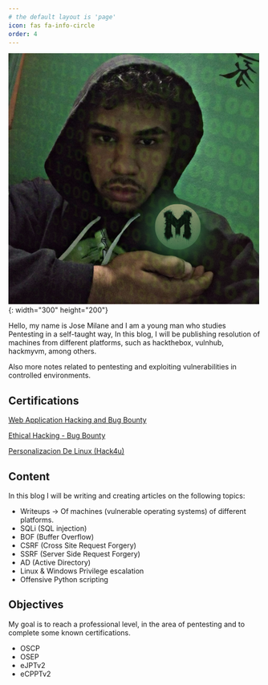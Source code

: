 ```yaml
---
# the default layout is 'page'
icon: fas fa-info-circle
order: 4
---
```



![profile](/assets/profile.png){: width="300" height="200"} 

Hello, my name is Jose Milane and I am a young man who studies Pentesting in a self-taught way, In this blog, I will be publishing resolution of machines from different platforms, such as hackthebox, vulnhub, hackmyvm, among others.

Also more notes related to pentesting and exploiting vulnerabilities in controlled environments.

## Certifications


[Web Application Hacking and Bug Bounty](https://mhil4ne.github.io/certs/web-app-hacking.pdf)

[Ethical Hacking - Bug Bounty](https://mhil4ne.github.io/certs/bug-bounty.pdf)

[Personalizacion De Linux (Hack4u)](https://mhil4ne.github.io/certs/Personalizacion-de-linux.pdf)




## Content
In this blog I will be writing and creating articles on the following topics:

- Writeups -> Of machines (vulnerable operating systems) of different platforms.
- SQLi (SQL injection)
- BOF (Buffer Overflow)
- CSRF (Cross Site Request Forgery)
- SSRF (Server Side Request Forgery)
- AD (Active Directory)
- Linux & Windows Privilege escalation
- Offensive Python scripting

## Objectives

My goal is to reach a professional level, in the area of pentesting and to complete some known certifications.

- OSCP
- OSEP
- eJPTv2
- eCPPTv2

